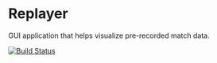 # Replayer
GUI application that helps visualize pre-recorded match data.


[![Build Status](https://jenkins.gedmin.as/job/imgdiff/badge/icon)](https://jenkins.gedmin.as/job/imgdiff/)
